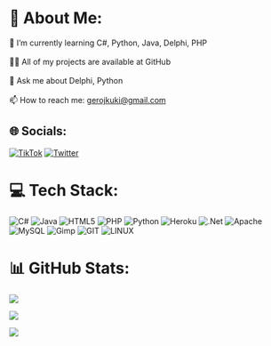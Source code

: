 # 💫 About Me:
🌱 I’m currently learning C#, Python, Java, Delphi, PHP<br><br>👨‍💻 All of my projects are available at GitHub<br><br>💬 Ask me about Delphi, Python<br><br>📫 How to reach me: gerojkuki@gmail.com


## 🌐 Socials:
[![TikTok](https://img.shields.io/badge/TikTok-%23000000.svg?logo=TikTok&logoColor=white)](https://tiktok.com/@iurkavtopke) [![Twitter](https://img.shields.io/badge/Twitter-%231DA1F2.svg?logo=Twitter&logoColor=white)](https://twitter.com/iurkavtopke) 

# 💻 Tech Stack:
![C#](https://img.shields.io/badge/c%23-%23239120.svg?style=for-the-badge&logo=c-sharp&logoColor=white) ![Java](https://img.shields.io/badge/java-%23ED8B00.svg?style=for-the-badge&logo=openjdk&logoColor=white) ![HTML5](https://img.shields.io/badge/html5-%23E34F26.svg?style=for-the-badge&logo=html5&logoColor=white) ![PHP](https://img.shields.io/badge/php-%23777BB4.svg?style=for-the-badge&logo=php&logoColor=white) ![Python](https://img.shields.io/badge/python-3670A0?style=for-the-badge&logo=python&logoColor=ffdd54) ![Heroku](https://img.shields.io/badge/heroku-%23430098.svg?style=for-the-badge&logo=heroku&logoColor=white) ![.Net](https://img.shields.io/badge/.NET-5C2D91?style=for-the-badge&logo=.net&logoColor=white) ![Apache](https://img.shields.io/badge/apache-%23D42029.svg?style=for-the-badge&logo=apache&logoColor=white) ![MySQL](https://img.shields.io/badge/mysql-%2300000f.svg?style=for-the-badge&logo=mysql&logoColor=white) ![Gimp](https://img.shields.io/badge/Gimp-657D8B?style=for-the-badge&logo=gimp&logoColor=FFFFFF) ![GIT](https://img.shields.io/badge/Git-fc6d26?style=for-the-badge&logo=git&logoColor=white) ![LINUX](https://img.shields.io/badge/Linux-FCC624?style=for-the-badge&logo=linux&logoColor=black)
# 📊 GitHub Stats:
![](https://github-readme-stats.vercel.app/api/top-langs/?username=Seredovskiy1&theme=gruvbox&langs_count=8)

![](https://github-readme-stats.vercel.app/api?username=Seredovskiy1&show_icons=true&theme=gruvbox)

![](https://github-readme-streak-stats.herokuapp.com/?user=Seredovskiy1&theme=gruvbox&hide_border=false)<br/>
  
<!-- Proudly created with GPRM ( https://gprm.itsvg.in ) -->
